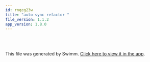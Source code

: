 ```yaml
---
id: rnqcg23w
title: "auto sync refactor "
file_version: 1.1.2
app_version: 1.8.0
---
```


<br/>

<br/>

This file was generated by Swimm. [Click here to view it in the app](https://swimm-web-app.web.app/repos/Z2l0aHViJTNBJTNBTm9hUmVwbyUzQSUzQU5vYW96ZXI=/docs/rnqcg23w).
